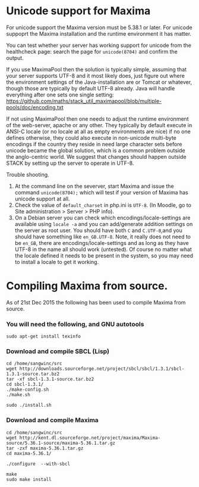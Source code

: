 # Unicode support for Maxima

For unicode support the Maxima version must be 5.38.1 or later.  For unicode suppoprt the Maxima installation and the runtime environment it has matter.

You can test whether your server has working support for unicode from the healthcheck page: search the page for `unicode(8704)` and confirm the output.

If you use MaximaPool then the solution is typically simple, assuming that your server supports UTF-8 and it most likely does, just figure out where the environment settings of the Java-installation are or Tomcat or whatever, though those are typically by default UTF-8 already. Java will handle everything after one sets one single setting: https://github.com/maths/stack_util_maximapool/blob/multiple-pools/doc/encoding.txt

If not using MaximaPool then one needs to adjust the runtime environment of the web-server, apache or any other. They typically by default execute in ANSI-C locale (or no locale at all as empty environments are nice) if no one defines otherwise, they could also execute in non-unicode multi-byte encodings if the country they reside in need large character sets before unicode became the global solution, which is a common problem outside the anglo-centric world. We suggest that changes should happen outside STACK by setting up the server to operate in UTF-8.

Trouble shooting.

1. At the command line on the severver, start Maxima and issue the command `unicode(8704);` which will test if your version of Maxima has unicode support at all.
2. Check the value of `default_charset` in php.ini is `UTF-8`. (In Moodle, go to Site administration > Server > PHP info).
3. On a Debian server you can check which encodings/locale-settings are available using `locale -a` and you can add/generate addition settings on the server as root user.  You should have both `C` and `C.UTF-8`,and you should have something like `en_GB.UTF-8`. Note, it really does not need to be `en_GB`,  there are encodings/locale-settings and as long as they have UTF-8 in the name all should work (untested). Of course no matter what the locale defined it needs to be present in the system, so you may need to install a locale to get it working.


# Compiling Maxima from source.

As of 21st Dec 2015 the following has been used to compile Maxima from source.

### You will need the following, and GNU autotools 

    sudo apt-get install texinfo

### Download and compile SBCL (Lisp)

    cd /home/sangwinc/src
    wget http://downloads.sourceforge.net/project/sbcl/sbcl/1.3.1/sbcl-1.3.1-source.tar.bz2
    tar -xf sbcl-1.3.1-source.tar.bz2
    cd sbcl-1.3.1/
    ./make-config.sh
    ./make.sh

    sudo ./install.sh

### Download and compile Maxima

    cd /home/sangwinc/src
    wget http://kent.dl.sourceforge.net/project/maxima/Maxima-source/5.36.1-source/maxima-5.36.1.tar.gz
    tar -zxf maxima-5.36.1.tar.gz
    cd maxima-5.36.1/

    ./configure  --with-sbcl

    make
    sudo make install


